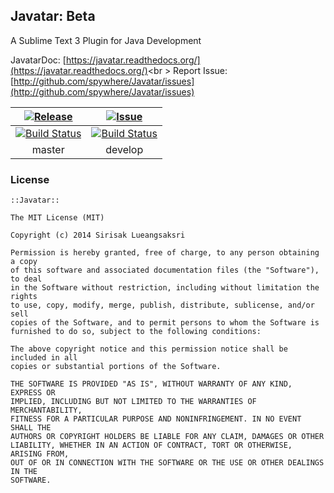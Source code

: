 ## Javatar: Beta
A Sublime Text 3 Plugin for Java Development

JavatarDoc: [https://javatar.readthedocs.org/](https://javatar.readthedocs.org/)<br \>
Report Issue: [http://github.com/spywhere/Javatar/issues](http://github.com/spywhere/Javatar/issues)

[![Release](https://img.shields.io/github/release/spywhere/Javatar.svg?style=flat)](https://github.com/spywhere/Javatar/releases)|[![Issue](https://img.shields.io/github/issues/spywhere/Javatar.svg?style=flat)](https://github.com/spywhere/Javatar/issues)
:----:|:----:
[![Build Status](https://img.shields.io/travis/spywhere/Javatar/master.svg?style=flat)](https://travis-ci.org/spywhere/Javatar)|[![Build Status](https://img.shields.io/travis/spywhere/Javatar/develop.svg?style=flat)](https://travis-ci.org/spywhere/Javatar)
master|develop

### License
    ::Javatar::

    The MIT License (MIT)

    Copyright (c) 2014 Sirisak Lueangsaksri

    Permission is hereby granted, free of charge, to any person obtaining a copy
    of this software and associated documentation files (the "Software"), to deal
    in the Software without restriction, including without limitation the rights
    to use, copy, modify, merge, publish, distribute, sublicense, and/or sell
    copies of the Software, and to permit persons to whom the Software is
    furnished to do so, subject to the following conditions:

    The above copyright notice and this permission notice shall be included in all
    copies or substantial portions of the Software.

    THE SOFTWARE IS PROVIDED "AS IS", WITHOUT WARRANTY OF ANY KIND, EXPRESS OR
    IMPLIED, INCLUDING BUT NOT LIMITED TO THE WARRANTIES OF MERCHANTABILITY,
    FITNESS FOR A PARTICULAR PURPOSE AND NONINFRINGEMENT. IN NO EVENT SHALL THE
    AUTHORS OR COPYRIGHT HOLDERS BE LIABLE FOR ANY CLAIM, DAMAGES OR OTHER
    LIABILITY, WHETHER IN AN ACTION OF CONTRACT, TORT OR OTHERWISE, ARISING FROM,
    OUT OF OR IN CONNECTION WITH THE SOFTWARE OR THE USE OR OTHER DEALINGS IN THE
    SOFTWARE.
